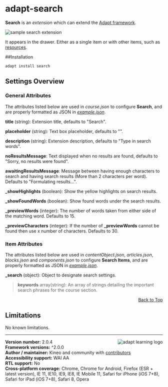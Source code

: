 # adapt-search  

**Search** is an *extension* which can extend the [Adapt framework](https://github.com/adaptlearning/adapt_framework).

<img src="https://raw.githubusercontent.com/wiki/cgkineo/adapt-search/images/example.gif" alt="sample search extension">

It appears in the drawer. Either as a single item or with other items, such as [resources](https://github.com/adaptlearning/adapt-contrib-resources).  

##Installation

``adapt install search``


## Settings Overview


### General Attributes

The attributes listed below are used in *course.json* to configure **Search**, and are properly formatted as JSON in [*example.json*](https://github.com/cgkineo/adapt-search/blob/master/example.json).


**title** (string): Extension title, defaults to "Search".

**placeholder** (string): Text box placeholder, defaults to "".

**description** (string): Extension description, defaults to "Type in search words".

**noResultsMessage**: Text displayed when no results are found, defaults to "Sorry, no results were found".

**awaitingResultsMessage**: Message between having enough characters to search and having search results (More than 2 characters per word). Defaults to "Formulating results...".

**_showHighlights** (boolean): Show the yellow highlights on search results.

**_showFoundWords** (boolean): Show found words under the search results.  

**_previewWords** (integer): The number of words taken from either side of the matching word. Defaults to 15.

**_previewCharacters** (integer): If the number of **_previewWords** cannot be found then use x number of characters. Defaults to 30.


### Item Attributes


The attributes listed below are used in *contentObject.json*, *articles.json*, *blocks.json* and *components.json* to configure **Search Items**, and are properly formatted as JSON in [*example.json*](https://github.com/cgkineo/adapt-search/blob/master/example.json).

**_search** (object): Object to designate search settings.  

>**keywords** array(string): An array of strings detailing the important search phrases for the course section.

<div float align=right><a href="#top">Back to Top</a></div>

## Limitations

No known limitations.   


----------------------------
**Version number:**  2.0.4   <a href="https://community.adaptlearning.org/" target="_blank"><img src="https://github.com/adaptlearning/documentation/blob/master/04_wiki_assets/plug-ins/images/adapt-logo-mrgn-lft.jpg" alt="adapt learning logo" align="right"></a>  
**Framework versions:** ^2.0.0  
**Author / maintainer:** Kineo and community with [contributors](https://github.com/cgkineo/adapt-search/graphs/contributors)   
**Accessibility support:** WAI AA   
**RTL support:** No  
**Cross-platform coverage:** Chrome, Chrome for Android, Firefox (ESR + latest version), IE 11, IE10, IE9, IE8, IE Mobile 11, Safari for iPhone (iOS 7+8), Safari for iPad (iOS 7+8), Safari 8, Opera     
